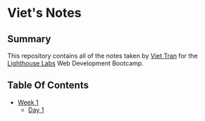 # Viet's Notes

## Summary 

This repository contains all of the notes taken by [Viet Tran](https://github.com/tienviet10) for the [Lighthouse Labs](https://www.lighthouselabs.ca/) Web Development Bootcamp.

## Table Of Contents

* [Week 1](/Week_1)
  * [Day 1](/Week_1/Day_1)
